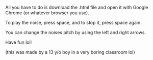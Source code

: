 All you have to do is download the .html file and open it with Google Chrome (or whatever browser you use).

To play the noise, press space, and to stop it, press space again.

You can change the noises pitch by using the left and right arrows.


Have fun lol!


(this was made by a 13 y/o boy in a very boring classroom lol)

